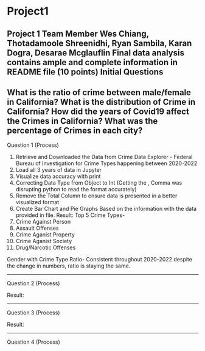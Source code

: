 # Project1
Project 1 Team Member Wes Chiang, Thotadamoole Shreenidhi, Ryan Sambila, Karan Dogra, Desarae Mcglauflin
Final data analysis contains ample and complete information in README file (10 points)
Initial Questions
----------------------------------------------------------------
What is the ratio of crime between male/female in California?
What is the distribution of Crime in California?
How did the years of Covid19 affect the Crimes in California?
What was the percentage of Crimes in each city?
----------------------------------------------------------------
Question 1 (Process)
1. Retrieve and Downloaded the Data from Crime Data Explorer - Federal Bureau of Investigation for Crime Types happening between 2020-2022
2. Load all 3 years of data in Jupyter
3. Visualize data accuracy with print
4. Correcting Data Type from Object to Int (Getting the , Comma was disrupting python to read the format accurately)
5. Remove the Total Column to ensure data is presented in a better visualized format
6. Create Bar Chart and Pie Graphs Based on the information with the data provided in file.
Result:
Top 5 Crime Types-
1. Crime Against Person
2. Assault Offenses
3. Crime Aganist Property
4. Crime Aganist Society
5. Drug/Narcotic Offenses

Gender with Crime Type Ratio-
Consistent throughout 2020-2022 despite the change in numbers, ratio is staying the same.
_______________________________________________________________
Question 2 (Process)

Result:

_______________________________________________________________
Question 3 (Process)

Result:
_______________________________________________________________
Question 4 (Process)
